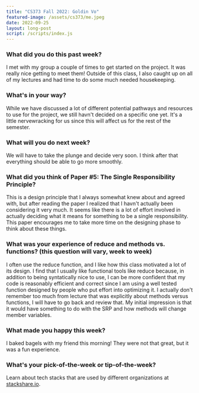 ```yaml
---
title: "CS373 Fall 2022: Goldin Vo"
featured-image: /assets/cs373/me.jpeg
date: 2022-09-25
layout: long-post
script: /scripts/index.js
---
```

### What did you do this past week?
I met with my group a couple of times to get started on the project. It was 
really nice getting to meet them! Outside of this class, I also caught up on
all of my lectures and had time to do some much needed housekeeping.

### What's in your way?
While we have discussed a lot of different potential pathways and resources to 
use for the project, we still havn't decided on a specific one yet. It's a 
little nervewracking for us since this will affect us for the rest of the 
semester.

### What will you do next week?
We will have to take the plunge and decide very soon. I think after that 
everything should be able to go more smoothly.

### What did you think of Paper #5: The Single Responsibility Principle?
This is a design principle that I always somewhat knew about and agreed with, 
but after reading the paper I realized that I havn't actually been considering 
it very much. It seems like there is a lot of effort involved in actually 
deciding what it means for something to be a single responsibility. This paper 
encourages me to take more time on the designing phase to think about these 
things.

### What was your experience of reduce and methods vs. functions? (this question will vary, week to week)
I often use the reduce function, and I like how this class motivated a lot of 
its design. I find that I usually like functional tools like reduce because, 
in addition to being syntatically nice to use, I can be more confident that 
my code is reasonably efficient and correct since I am using a well tested 
function designed by people who put effort into optimizing it. I actually don't
remember too much from lecture that was explicitly about methods versus functions,
I will have to go back and review that. My initial impression is that it would 
have something to do with the SRP and how methods will change member variables.

### What made you happy this week?
I baked bagels with my friend this morning! They were not that great, but it 
was a fun experience.

### What's your pick-of-the-week or tip-of-the-week?
Learn about tech stacks that are used by different organizations at 
[stackshare.io](https://stackshare.io/stacks).